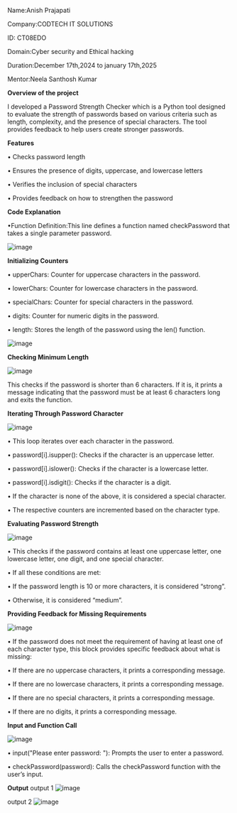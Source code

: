 Name:Anish Prajapati

Company:CODTECH IT SOLUTIONS

ID: CT08EDO

Domain:Cyber security and Ethical hacking

Duration:December 17th,2024 to january 17th,2025

Mentor:Neela Santhosh Kumar

**Overview of the project**

I developed a Password Strength Checker which is a Python tool designed to evaluate the strength of passwords based on various criteria such as length, complexity, and the presence of special characters. The tool provides feedback to help users create stronger passwords.

**Features**

•	Checks password length

•	Ensures the presence of digits, uppercase, and lowercase letters

•	Verifies the inclusion of special characters

•	Provides feedback on how to strengthen the password

**Code Explanation**

•Function Definition:This line defines a function named checkPassword that takes a single parameter password.

![image](https://github.com/user-attachments/assets/9f3840a8-8feb-4bd7-a908-a7d9ce68b6b6)

**Initializing Counters**

•	upperChars: Counter for uppercase characters in the password.

•	lowerChars: Counter for lowercase characters in the password.

•	specialChars: Counter for special characters in the password.

•	digits: Counter for numeric digits in the password.

•	length: Stores the length of the password using the len() function.

![image](https://github.com/user-attachments/assets/74aafb1d-3f47-436c-bc4a-874d1260c041)

**Checking Minimum Length**

![image](https://github.com/user-attachments/assets/ef52ba2c-8a9b-492b-82d9-e4c837fae3f3)

This checks if the password is shorter than 6 characters. If it is, it prints a message indicating that the password must be at least 6 characters long and exits the function.

**Iterating Through Password Character**

![image](https://github.com/user-attachments/assets/a5806561-6c9c-470f-b5bf-3fe1c0eefb42)


•	This loop iterates over each character in the password.

•	password[i].isupper(): Checks if the character is an uppercase letter.

•	password[i].islower(): Checks if the character is a lowercase letter.

•	password[i].isdigit(): Checks if the character is a digit.

•	If the character is none of the above, it is considered a special character.

•	The respective counters are incremented based on the character type.

**Evaluating Password Strength**

![image](https://github.com/user-attachments/assets/e368b40c-7f94-4e2e-8349-017a53dd3892)

•	This checks if the password contains at least one uppercase letter, one lowercase letter, one digit, and one special character.

•	If all these conditions are met:

•	If the password length is 10 or more characters, it is considered “strong”.

•	Otherwise, it is considered “medium”.

**Providing Feedback for Missing Requirements**

![image](https://github.com/user-attachments/assets/363252aa-9de4-4b07-b4da-6fc0043d6f50)

•	If the password does not meet the requirement of having at least one of each character type, this block provides specific feedback about what is missing:

•	If there are no uppercase characters, it prints a corresponding message.

•	If there are no lowercase characters, it prints a corresponding message.

•	If there are no special characters, it prints a corresponding message.

•	If there are no digits, it prints a corresponding message.

**Input and Function Call**

![image](https://github.com/user-attachments/assets/98a3c961-a5fb-4228-9f93-8f22ff5143d9)

•	input("Please enter password: "): Prompts the user to enter a password.

•	checkPassword(password): Calls the checkPassword function with the user’s input.

**Output**
output 1
![image](https://github.com/user-attachments/assets/46d61cfc-7f27-42bc-99cf-e8f2cdf22dfb)

output 2
![image](https://github.com/user-attachments/assets/8b253d46-f2da-4a3e-ad3e-ab3be1c36c09)







